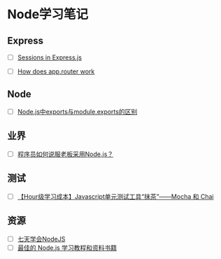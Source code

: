 # Node学习笔记



## Express

- [ ] [Sessions in Express.js](http://expressjs-book.com/forums/topic/express-js-sessions-a-detailed-tutorial/)
- [ ] [How does app.router work](http://stackoverflow.com/questions/12695591/node-js-express-js-how-does-app-router-work)


## Node

- [ ] [Node.js中exports与module.exports的区别](http://weizhifeng.net/node-js-exports-vs-module-exports.html)




## 业界

- [ ] [程序员如何说服老板采用Node.js？](http://www.csdn.net/article/2012-05-03/2805296)



## 测试

- [ ] [【Hour级学习成本】Javascript单元测试工具“抹茶”——Mocha 和 Chai](http://www.alloyteam.com/2013/12/hour-class-learning-costs-javascript-unit-testing-tool-matcha-mocha-and-chai/)


## 资源

- [ ] [七天学会NodeJS](http://nqdeng.github.io/7-days-nodejs/#1)
- [ ] [最佳的 Node.js 学习教程和资料书籍](http://www.cnblogs.com/lhb25/p/node-js-tutorials-for-beginners.html)
